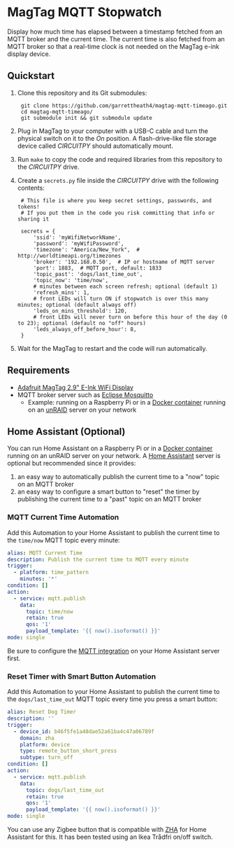 # MagTag MQTT Stopwatch

Display how much time has elapsed between a timestamp fetched from an MQTT broker and the current time. The current time
is also fetched from an MQTT broker so that a real-time clock is not needed on the MagTag e-ink display device.


## Quickstart

1. Clone this repository and its Git submodules:

        git clone https://github.com/garrettheath4/magtag-mqtt-timeago.git
        cd magtag-mqtt-timeago/
        git submodule init && git submodule update

1. Plug in MagTag to your computer with a USB-C cable and turn the physical switch on it to the _On_ position. A
   flash-drive-like file storage device called _CIRCUITPY_ should automatically mount.
1. Run `make` to copy the code and required libraries from this repository to the _CIRCUITPY_ drive.
1. Create a `secrets.py` file inside the _CIRCUITPY_ drive with the following contents:

        # This file is where you keep secret settings, passwords, and tokens!
        # If you put them in the code you risk committing that info or sharing it

        secrets = {
            'ssid': 'myWifiNetworkName',
            'password': 'myWifiPassword',
            'timezone': "America/New_York",  # http://worldtimeapi.org/timezones
            'broker': '192.168.0.50',  # IP or hostname of MQTT server
            'port': 1883,  # MQTT port, default: 1833
            'topic_past': 'dogs/last_time_out',
            'topic_now': 'time/now',
            # minutes between each screen refresh; optional (default 1)
            'refresh_mins': 1,
            # front LEDs will turn ON if stopwatch is over this many minutes; optional (default always off)
            'leds_on_mins_threshold': 120,
            # front LEDs will never turn on before this hour of the day (0 to 23); optional (default no "off" hours)
            'leds_always_off_before_hour': 8,
        }

1. Wait for the MagTag to restart and the code will run automatically.


## Requirements

* [Adafruit MagTag 2.9" E-Ink WiFi Display](https://www.adafruit.com/product/4800)
* MQTT broker server such as [Eclipse Mosquitto](https://mosquitto.org/)
  * Example: running on a Raspberry Pi or in a [Docker container](https://github.com/cmccambridge/mosquitto-unraid/)
    running on an [unRAID](https://unraid.net/) server on your network


## Home Assistant (Optional)

You can run Home Assistant on a Raspberry Pi or in a [Docker container](https://github.com/home-assistant/docker)
running on an unRAID server on your network. A [Home Assistant](https://www.home-assistant.io/) server is optional but
recommended since it provides:

1. an easy way to automatically publish the current time to a "now" topic on an MQTT broker
1. an easy way to configure a smart button to "reset" the timer by publishing the current time to a "past" topic on an
   MQTT broker


### MQTT Current Time Automation

Add this Automation to your Home Assistant to publish the current time to the `time/now` MQTT topic every minute:

```yaml
alias: MQTT Current Time
description: Publish the current time to MQTT every minute
trigger:
  - platform: time_pattern
    minutes: '*'
condition: []
action:
  - service: mqtt.publish
    data:
      topic: time/now
      retain: true
      qos: '1'
      payload_template: '{{ now().isoformat() }}'
mode: single
```

Be sure to configure the [MQTT integration](https://www.home-assistant.io/integrations/mqtt) on your Home Assistant
server first.


### Reset Timer with Smart Button Automation

Add this Automation to your Home Assistant to publish the current time to the `dogs/last_time_out` MQTT topic every time
you press a smart button:

```yaml
alias: Reset Dog Timer
description: ''
trigger:
  - device_id: b46f5fe1a48dae52a61ba4c47a06789f
    domain: zha
    platform: device
    type: remote_button_short_press
    subtype: turn_off
condition: []
action:
  - service: mqtt.publish
    data:
      topic: dogs/last_time_out
      retain: true
      qos: '1'
      payload_template: '{{ now().isoformat() }}'
mode: single
```

You can use any Zigbee button that is compatible with [ZHA](https://www.home-assistant.io/integrations/zha/) for Home
Assistant for this. It has been tested using an Ikea Trådfri on/off switch.



<!-- vim: set textwidth=120 columns=125 smarttab shiftround expandtab nosmartindent: -->
